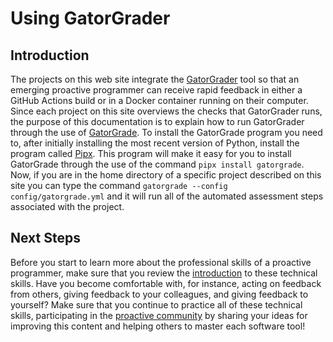 # Using GatorGrader

[//]: # (Excerpted from docs on GatorGrade and GatorGrader)

## Introduction

The projects on this web site integrate the
[GatorGrader](https://github.com/GatorEducator/gatorgrader) tool so that an
emerging proactive programmer can receive rapid feedback in either a GitHub
Actions build or in a Docker container running on their computer. Since each
project on this site overviews the checks that GatorGrader runs, the purpose of
this documentation is to explain how to run GatorGrader through the use of
[GatorGrade](https://github.com/GatorEducator/gatorgrade). To install the
GatorGrade program you need to, after initially installing the most recent
version of Python, install the program called
[Pipx](https://github.com/pypa/pipx). This program will make it easy for you to
install GatorGrade through the use of the command `pipx install gatorgrade`.
Now, if you are in the home directory of a specific project described on this
site you can type the command `gatorgrade --config config/gatorgrade.yml` and it
will run all of the automated assessment steps associated with the project.

## Next Steps

Before you start to learn more about the professional skills of a proactive
programmer, make sure that you review the
[introduction](./introduction-technical-skills.md) to these technical skills.
Have you become comfortable with, for instance, acting on feedback from others,
giving feedback to your colleagues, and giving feedback to yourself? Make sure
that you continue to practice all of these technical skills, participating in
the [proactive
community](../../../proactive-community/community-connections/) by
sharing your ideas for improving this content and helping others to master each
software tool!
